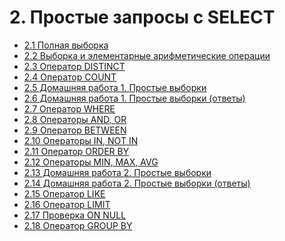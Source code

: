 # 2. Простые запросы с SELECT

- [2.1 Полная выборка](./2.1%20Full%20sample)
- [2.2 Выборка и элементарные арифметические операции](./2.2%20Sampling%20and%20elementary%20arithmetic%20operations)
- [2.3 Оператор DISTINCT](2.3%20Operator%20DISTINCT)
- [2.4 Оператор COUNT](2.4%20Operator%20COUNT)
- [2.5 Домашняя работа 1. Простые выборки](./2.5%20Homework%201)
- [2.6 Домашняя работа 1. Простые выборки (ответы)](./2.6%20Homework%201%20(answers))
- [2.7 Оператор WHERE](./2.7%20Operator%20WHERE)
- [2.8 Операторы AND, OR](./2.8%20Operators%20AND,%20OR)
- [2.9 Оператор BETWEEN](./2.9%20Operator%20BETWEEN)
- [2.10 Операторы IN, NOT IN](./2.10%20Operators%20IN,%20NOT%20IN)
- [2.11 Оператор ORDER BY](./2.11%20Operator%20ORDER%20BY)
- [2.12 Операторы MIN, MAX, AVG](2.12%20Operators%20MIN,%20MAX,%20AVG,%20SUM)
- [2.13 Домашняя работа 2. Простые выборки](2.13%20Homework%202)
- [2.14 Домашняя работа 2. Простые выборки (ответы)](2.14%20Homework%202%20(answers))
- [2.15 Оператор LIKE](2.15%20Operator%20LIKE)
- [2.16 Оператор LIMIT](2.16%20Operator%20LIMIT)
- [2.17 Проверка ON NULL](2.17%20Check%20ON%20NULL)
- [2.18 Оператор GROUP BY](2.18%20Operator%20GROUP%20BY)

